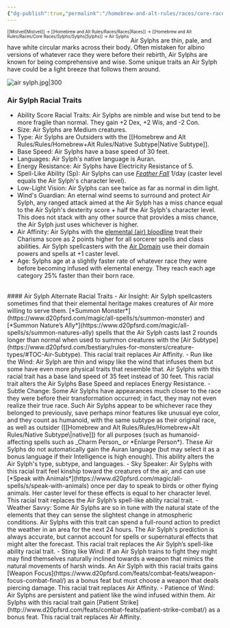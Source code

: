 ```yaml
---
{"dg-publish":true,"permalink":"/homebrew-and-alt-rules/races/core-races/sylphs/air-sylphs/"}
---
```


<sup><sup>[[Mistveil\|Mistveil]] → [[Homebrew and Alt Rules/Races/Races\|Races]] → [[Homebrew and Alt Rules/Races/Core Races/Sylphs/Sylphs\|Sylphs]] → Air Sylphs</sup></sup>
Air Sylphs are thin, pale, and have white circular marks across their body. Often mistaken for albino versions of whatever race they were before their rebirth, Air Sylphs are known for being comprehensive and wise. Some unique traits an Air Sylph have could be a light breeze that follows them around. 

![air sylph.jpg|300](/img/user/Attachments/air%20sylph.jpg)

### Air Sylph Racial Traits
- Ability Score Racial Traits: Air Sylphs are nimble and wise but tend to be more fragile than normal. They gain +2 Dex, +2 Wis, and -2 Con.
- Size: Air Sylphs are Medium creatures.
- Type: Air Sylphs are Outsiders with the [[Homebrew and Alt Rules/Rules/Homebrew+Alt Rules/Native Subtype\|Native Subtype]].
- Base Speed: Air Sylphs have a base speed of 30 feet.
- Languages: Air Sylph's native language is Auran.
- Energy Resistance: Air Sylphs have Electricity Resistance of 5.
- Spell-Like Ability (Sp): Air Sylphs can use [*Feather Fall*](https://www.d20pfsrd.com/magic/all-spells/f/feather-fall) 1/day (caster level equals the Air Sylph's character level).
- Low-Light Vision: Air Sylphs can see twice as far as normal in dim light.
- Wind's Guardian: An eternal wind seems to surround and protect Air Sylph, any ranged attack aimed at the Air Sylph has a miss chance equal to the Air Sylph's dexterity score + half the Air Sylph's character level. This does not stack with any other source that provides a miss chance, the Air Sylph just uses whichever is higher.
- Air Affinity: Air Sylphs with the [elemental (air) bloodline](https://www.d20pfsrd.com/classes/core-classes/sorcerer/bloodlines/bloodlines-from-paizo/elemental-bloodline) treat their Charisma score as 2 points higher for all sorcerer spells and class abilities. Air Sylph spellcasters with the [Air Domain](https://www.d20pfsrd.com/classes/core-classes/cleric/domains/paizo-domains/air-domain/) use their domain powers and spells at +1 caster level.
- Age: Sylphs age at a slightly faster rate of whatever race they were before becoming infused with elemental energy. They reach each age category 25% faster than their born race.
<br>
#### Air Sylph Alternate Racial Traits
- Air Insight: Air Sylph spellcasters sometimes find that their elemental heritage makes creatures of Air more willing to serve them. [*Summon Monster*](https://www.d20pfsrd.com/magic/all-spells/s/summon-monster) and [*Summon Nature’s Ally*](https://www.d20pfsrd.com/magic/all-spells/s/summon-natures-ally) spells that the Air Sylph casts last 2 rounds longer than normal when used to summon creatures with the [Air Subtype](https://www.d20pfsrd.com/bestiary/rules-for-monsters/creature-types/#TOC-Air-Subtype). This racial trait replaces Air Affinity.
- Run like the Wind: Air Sylph are thin and wispy like the wind that infuses them but some have even more physical traits that resemble that. Air Sylphs with this racial trait has a base land speed of 35 feet instead of 30 feet. This racial trait alters the Air Sylphs Base Speed and replaces Energy Resistance.
- Subtle Change: Some Air Sylphs have appearances much closer to the race they were before their transformation occurred; in fact, they may not even realize their true race. Such Air Sylphs appear to be whichever race they belonged to previously, save perhaps minor features like unusual eye color, and they count as humanoid, with the same subtype as their original race, as well as outsider ([[Homebrew and Alt Rules/Rules/Homebrew+Alt Rules/Native Subtype\|native]]) for all purposes (such as humanoid-affecting spells such as _Charm Person_ or *Enlarge Person*). These Air Sylphs do not automatically gain the Auran language (but may select it as a bonus language if their Intelligence is high enough). This ability alters the Air Sylph's type, subtype, and languages.
- Sky Speaker: Air Sylphs with this racial trait feel kinship toward the creatures of the air, and can use [*Speak with Animals*](https://www.d20pfsrd.com/magic/all-spells/s/speak-with-animals) once per day to speak to birds or other flying animals. Her caster level for these effects is equal to her character level. This racial trait replaces the Air Sylph’s spell-like ability racial trait.
- Weather Savvy: Some Air Sylphs are so in tune with the natural state of the elements that they can sense the slightest change in atmospheric conditions. Air Sylphs with this trait can spend a full-round action to predict the weather in an area for the next 24 hours. The Air Sylph's prediction is always accurate, but cannot account for spells or supernatural effects that might alter the forecast. This racial trait replaces the Air Sylph’s spell-like ability racial trait.
- Sting like Wind: If an Air Sylph trains to fight they might may find themselves naturally inclined towards a weapon that mimics the natural movements of harsh winds. An Air Sylph with this racial traits gains [Weapon Focus](https://www.d20pfsrd.com/feats/combat-feats/weapon-focus-combat-final/) as a bonus feat but must choose a weapon that deals piercing damage. This racial trait replaces Air Affinity.
- Patience of Wind: Air Sylphs are persistent and patient like the wind infused within them. Air Sylphs with this racial trait gain [Patient Strike](http://www.d20pfsrd.com/feats/combat-feats/patient-strike-combat/) as a bonus feat. This racial trait replaces Air Affinity.